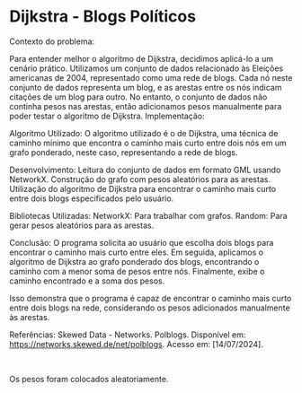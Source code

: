# Dijkstra - Blogs Políticos

Contexto do problema:

Para entender melhor o algoritmo de Dijkstra, decidimos aplicá-lo a um cenário prático. Utilizamos um conjunto de dados relacionado às Eleições americanas de 2004, representado como uma rede de blogs. Cada nó neste conjunto de dados representa um blog, e as arestas entre os nós indicam citações de um blog para outro. No entanto, o conjunto de dados não continha pesos nas arestas, então adicionamos pesos manualmente para poder testar o algoritmo de Dijkstra.
Implementação:

Algoritmo Utilizado:
O algoritmo utilizado é o de Dijkstra, uma técnica de caminho mínimo que encontra o caminho mais curto entre dois nós em um grafo ponderado, neste caso, representando a rede de blogs.

Desenvolvimento:
Leitura do conjunto de dados em formato GML usando NetworkX.
Construção do grafo com pesos aleatórios para as arestas.
Utilização do algoritmo de Dijkstra para encontrar o caminho mais curto entre dois blogs especificados pelo usuário.

Bibliotecas Utilizadas:
NetworkX: Para trabalhar com grafos.
Random: Para gerar pesos aleatórios para as arestas.

Conclusão:
O programa solicita ao usuário que escolha dois blogs para encontrar o caminho mais curto entre eles. Em seguida, aplicamos o algoritmo de Dijkstra ao grafo ponderado dos blogs, encontrando o caminho com a menor soma de pesos entre nós. Finalmente, exibe o caminho encontrado e a soma dos pesos.



Isso demonstra que o programa é capaz de encontrar o caminho mais curto entre dois blogs na rede, considerando os pesos adicionados manualmente às arestas.


Referências:
Skewed Data - Networks. Polblogs. Disponível em: <https://networks.skewed.de/net/polblogs>. Acesso em: [14/07/2024].

<br/>

Os pesos foram colocados aleatoriamente.
